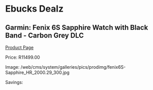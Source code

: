 
# Ebucks Dealz
## Garmin: Fenix 6S Sapphire Watch with Black Band - Carbon Grey DLC
[Product Page](https://www.ebucks.com/web/shop/productSelected.do?prodId=646566655&catId=872270976)

Price: R11499.00

Image: /web/cms/system/galleries/pics/prodimg/fenix6S-Sapphire_HR_2000.29_300.jpg

Savings: 


	